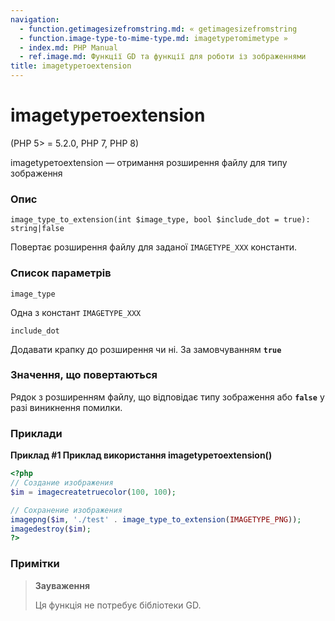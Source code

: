 ```yaml
---
navigation:
  - function.getimagesizefromstring.md: « getimagesizefromstring
  - function.image-type-to-mime-type.md: imagetypeтоmimetype »
  - index.md: PHP Manual
  - ref.image.md: Функції GD та функції для роботи із зображеннями
title: imagetypeтоextension
---
```

# imagetypeтоextension

(PHP 5> = 5.2.0, PHP 7, PHP 8)

imagetypeтоextension — отримання розширення файлу для типу зображення

### Опис

```methodsynopsis
image_type_to_extension(int $image_type, bool $include_dot = true): string|false
```

Повертає розширення файлу для заданої `IMAGETYPE_XXX` константи.

### Список параметрів

`image_type`

Одна з констант `IMAGETYPE_XXX`

`include_dot`

Додавати крапку до розширення чи ні. За замовчуванням **`true`**

### Значення, що повертаються

Рядок з розширенням файлу, що відповідає типу зображення або **`false`** у разі виникнення помилки.

### Приклади

**Приклад #1 Приклад використання **imagetypeтоextension()****

```php
<?php
// Создание изображения
$im = imagecreatetruecolor(100, 100);

// Сохранение изображения
imagepng($im, './test' . image_type_to_extension(IMAGETYPE_PNG));
imagedestroy($im);
?>
```

### Примітки

> **Зауваження**
> 
> Ця функція не потребує бібліотеки GD.
